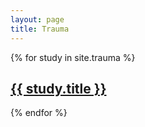 ```yaml
---
layout: page
title: Trauma
---
```


<article class="page">
  {% for study in site.trauma %}
  <a href="{{ site.baseurl }}{{ study.url }}">
    <article class="post box">
      <h2 class="post-title">
          {{ study.title }}
      </h2>
    </article>
  </a>
  {% endfor %}
</article>

